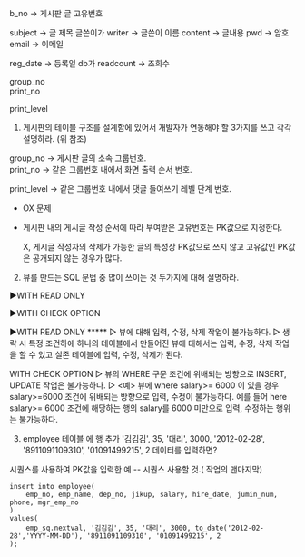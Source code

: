 b_no		-> 게시판 글 고유번호 

subject  		-> 글 제목	              글쓴이가
writer 		-> 글쓴이 이름
content		-> 글내용
pwd		-> 암호
email		-> 이메일

reg_date 		-> 등록일                	db가
readcount	-> 조회수

group_no			
print_no	

print_level





1.  게시판의 테이블 구조를 설계함에 있어서
 개발자가 연동해야 할 3가지를 쓰고 각각 설명하라.
(위 참조)






group_no		-> 게시판 글의 소속  그룹번호.		
print_no		-> 같은 그룹번호 내에서 화면  출력 순서 번호.	

print_level	-> 같은 그룹번호 내에서 댓글  들여쓰기 레벨 단계 번호.









 - OX 문제

 - 게시판 내의 게시글 작성 순서에 따라 부여받은 고유번호는 PK값으로 지정한다.







   X, 게시글 작성자의 삭제가 가능한 글의 특성상 PK값으로 쓰지 않고 
    고유값인 PK값은 공개되지 않는 경우가 많다.













2. 뷰를 만드는 SQL 문법 중 많이 쓰이는 것 두가지에 대해 설명하라.

▶WITH READ ONLY

▶WITH CHECK OPTION







▶WITH READ ONLY *****
		▷ 뷰에 대해 입력, 수정, 삭제 작업이 불가능하다.
		▷ 생략 시 특정 조건하에 하나의 테이블에서 만들어진 뷰에 대해서는 입력, 수정, 삭제 작업을 할 수 있고
		실존 테이블에 입력, 수정, 삭제가 된다.


WITH CHECK OPTION
		▷ 뷰의  WHERE 구문 조건에 위배되는 방향으로  INSERT, UPDATE 작업은 불가능하다.
		▷ <예> 뷰에 where salary>= 6000 이 있을 경우 salary>=6000 조건에 위배되는 방향으로 입력, 수정이 불가능하다.
			예를 들어 here salary>= 6000  조건에 해당하는 행의 salary를 6000 미만으로 입력, 수정하는 행위는 불가능하다.














3. employee  테이블 에 행 추가
'김김김', 35, '대리', 3000, '2012-02-28', '8911091109310', '01091499215', 2 데이터를 입력하면?

 시퀀스를 사용하여 PK값을 입력한 예	-- 시퀀스 사용할 것.( 작업의 맨마지막)












	insert into employee( 
	    emp_no, emp_name, dep_no, jikup, salary, hire_date, jumin_num, phone, mgr_emp_no 
	)
	values( 
	    emp_sq.nextval, '김김김', 35, '대리', 3000, to_date('2012-02-28','YYYY-MM-DD'), '8911091109310', '01091499215', 2  
	);
	
	
	
	
	
	
	
	
	
	
	
	
	
	
